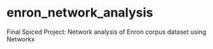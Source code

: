 # enron_network_analysis
Final Spiced Project: Network analysis of Enron corpus dataset using Networkx
